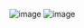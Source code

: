 ![image](https://github.com/Waelhouidi/pile-file-f/assets/153120098/c58d995a-b87b-4ef6-9fde-e06145a87a32)
![image](https://github.com/Waelhouidi/pile-file-f/assets/153120098/f3369781-eade-437a-8d6b-92d356eae5d1)
